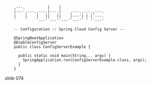         
        ,---.          |    |
        |---',---.,---.|---.|    ,---.,-.-.,---.
        |    |    |   ||   ||    |---'| | |`---.
        `    `    `---'`---'`---'`---'` ' '`---'

        -- Configuration :: Spring Cloud Config Server --

        @SpringBootApplication
        @EnableConfigServer
        public class ConfigServerExample {

          public static void main(String... args) {
            SpringApplication.run(ConfigServerExample.class, args);
          }
        }
















































































slide 074
